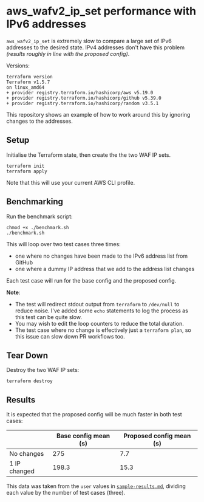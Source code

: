# aws_wafv2_ip_set performance with IPv6 addresses

`aws_wafv2_ip_set` is extremely slow to compare a large set of IPv6 addresses to the desired state. IPv4 addresses don't have this problem _(results roughly in line with the proposed config)_.

Versions:

```shell
terraform version
Terraform v1.5.7
on linux_amd64
+ provider registry.terraform.io/hashicorp/aws v5.19.0
+ provider registry.terraform.io/hashicorp/github v5.39.0
+ provider registry.terraform.io/hashicorp/random v3.5.1
```

This repository shows an example of how to work around this by ignoring changes to the addresses.

## Setup

Initialise the Terraform state, then create the the two WAF IP sets.

```shell
terraform init
terraform apply
```

Note that this will use your current AWS CLI profile.

## Benchmarking

Run the benchmark script:

```shell
chmod +x ./benchmark.sh
./benchmark.sh
```

This will loop over two test cases three times:

- one where no changes have been made to the IPv6 address list from GitHub
- one where a dummy IP address that we add to the address list changes

Each test case will run for the base config and the proposed config.

**Note**:

- The test will redirect stdout output from `terraform` to `/dev/null` to reduce noise. I've added some `echo` statements to log the process as this test can be quite slow.
- You may wish to edit the loop counters to reduce the total duration.
- The test case where no change is effectively just a `terraform plan`, so this issue can slow down PR workflows too.

## Tear Down

Destroy the two WAF IP sets:

```shell
terraform destroy
```

## Results

It is expected that the proposed config will be much faster in both test cases:

|              | Base config mean (s) | Proposed config mean (s) |
| ------------ | -------------------- | ------------------------ |
| No changes   | 275                  | 7.7                      |
| 1 IP changed | 198.3                | 15.3                     |

This data was taken from the `user` values in [`sample-results.md`](./sample-results.txt), dividing each value by the number of test cases (three).
